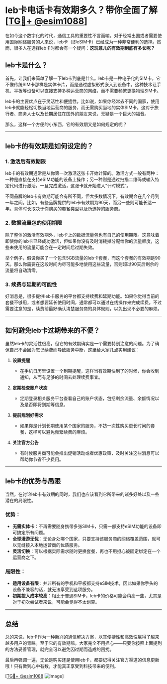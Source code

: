 # leb卡电话卡有效期多久？带你全面了解[[TG💪+ @esim1088](https://t.me/s/esim1088)]

在如今这个数字化的时代，通信工具的重要性不言而喻。对于经常出国或者需要使用国际网络服务的人来说，leb卡（即eSIM卡）已经成为一种非常便利的选择。然而，很多人在选择leb卡时都会有一个疑问：**这玩意儿的有效期到底有多长呢？**

## leb卡是什么？

首先，让我们来简单了解一下leb卡到底是什么。leb卡是一种电子化的SIM卡，它不像传统SIM卡那样是实体卡片，而是通过虚拟形式嵌入到设备中。这种技术让手机、平板等设备可以直接支持多种运营商的网络，而不需要频繁更换物理SIM卡。

leb卡的主要优点在于灵活性和便捷性。比如说，如果你经常去不同的国家，使用leb卡就能轻松切换当地运营商的服务，而无需购买当地的实体SIM卡。这对于旅行者、商务人士以及长期居住在国外的朋友来说，无疑是一个巨大的福音。

那么，这样一个方便的小东西，它的有效期又是如何规定的呢？

---

## leb卡的有效期是如何设定的？

### 1. **激活后有效期限**
leb卡的有效期通常是从你第一次激活这张卡开始计算的。激活方式一般有两种：一种是直接在支持eSIM功能的设备上操作；另一种则是通过扫描二维码或输入特定代码进行激活。一旦完成激活，这张卡就开始进入“计时模式”。

不同品牌的leb卡有效期可能会有所不同，但大多数情况下，有效期会在几个月到一年之间。比如，有些品牌提供的leb卡有效期为90天，而另一些则可能长达一年。具体时长取决于你购买的套餐类型以及所选择的服务商。

### 2. **数据流量包的使用期限**
除了整体的激活有效期外，leb卡上的数据流量包也有自己的使用期限。这意味着即使你的leb卡已经成功激活，但如果你没有及时消耗掉分配给你的流量额度，这些未使用的流量可能会在一定时间后过期失效。

举个例子，假设你买了一个包含5GB流量的leb卡套餐，而这个套餐的有效期是90天。那么你需要在这段时间内尽可能多地使用这些流量，否则超过90天后剩余的流量将自动清零。

### 3. **续费与延期的可能性**
好消息是，很多提供leb卡服务的平台都支持续费和延期功能。如果你觉得当前的套餐不够用，或者想要延长使用时间，通常都可以通过在线操作来完成续费。不过需要注意的是，续费前最好确认清楚服务商的具体规则，以免出现不必要的麻烦。

---

## 如何避免leb卡过期带来的不便？

虽然leb卡的灵活性很高，但它的有效期确实是一个需要特别注意的问题。为了确保自己不会因为忘记续费而导致服务中断，这里给大家几点实用建议：

1. **设置提醒**
   - 在手机日历里设置一个到期提醒，这样当有效期快到了的时候，你会收到通知，从而有足够的时间去处理续费事宜。
   
2. **定期检查账户状态**
   - 定期登录相关服务平台查看自己的账户状态，包括剩余流量、余额情况以及是否即将到期等信息。

3. **提前规划好需求**
   - 如果你是计划长期使用某个国家的服务，不妨一次性购买更长时间的套餐，这样可以避免频繁续费的麻烦。

4. **关注官方公告**
   - 有时候服务商可能会推出促销活动或者优惠政策，及时关注这些消息可以帮助你节省不少费用。

---

## leb卡的优势与局限

当然，在讨论leb卡有效期的同时，我们也应该看到它所带来的诸多好处以及一些潜在的局限性。

### 优势：
- **无需实体卡**：不再需要随身携带多张SIM卡，只需一部支持eSIM功能的设备即可搞定所有问题。
- **全球漫游无忧**：无论身处哪个国家，只要支持该服务商的网络覆盖范围，就可以无缝接入本地运营商的优质服务。
- **灵活切换**：可以根据实际需求随时更换套餐，再也不用担心被固定绑定在一个运营商之下。

### 局限性：
- **适用设备有限**：并非所有的手机和平板都支持eSIM技术，因此如果你手头的设备不兼容的话，就无法享受到这项服务。
- **初期投入成本较高**：相比于普通SIM卡，leb卡的价格可能会稍高一些，尤其是对于初次尝试者来说，可能会觉得不太划算。

---

## 总结

总的来说，leb卡作为一种新兴的通信解决方案，以其便捷性和高效性赢得了越来越多用户的青睐。至于它的有效期嘛，大家完全不用担心——只要你按照上面提到的方法妥善管理，就完全可以避免因过期而造成的困扰。

最后再强调一遍，无论是购买还是使用leb卡，都要记得关注官方渠道的信息更新哦！只有做到心中有数，才能真正享受到科技带来的便利。

[[TG💪+ @esim1088](https://t.me/s/esim1088) ![Image](https://i.postimg.cc/4NQfJmqS/Snipaste-2025-05-13-00-14-12.png)]